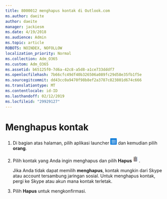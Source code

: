 ```yaml
---
title: 8000012 menghapus kontak di Outlook.com
ms.author: daeite
author: daeite
manager: jackiesm
ms.date: 4/19/2018
ms.audience: Admin
ms.topic: article
ROBOTS: NOINDEX, NOFOLLOW
localization_priority: Normal
ms.collection: Adm_O365
ms.custom: Adm_O365
ms.assetid: b65125f0-7d6a-42c8-a5d8-a1ce733dddf7
ms.openlocfilehash: 7b66cfc49df40b326506a089fc29d58e35fb1f5e
ms.sourcegitcommit: dd43cc0a9470f98b8ef2a3787c823801d674c666
ms.translationtype: MT
ms.contentlocale: id-ID
ms.lasthandoff: 02/12/2019
ms.locfileid: "29929127"
---
```

# <a name="delete-a-contact"></a>Menghapus kontak

1. Di bagian atas halaman, pilih aplikasi launcher ![tombol aplikasi Launcher. ](media/9634bec0-78d1-4282-8aea-7c5e81f162d2.png) dan kemudian pilih **orang**. 
    
2. Pilih kontak yang Anda ingin menghapus dan pilih **Hapus**![Hapus](media/deb47846-8483-4f9d-813a-fc8fe288b583.png).
    
    Jika Anda tidak dapat memilih **menghapus**, kontak mungkin dari Skype atau account tersambung jaringan sosial. Untuk menghapus kontak, pergi ke Skype atau akun mana kontak terletak.
    
3. Pilih **Hapus** untuk mengkonfirmasi. 
    


